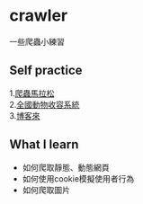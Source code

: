 # crawler  
一些爬蟲小練習
## Self practice
1.[爬蟲馬拉松](https://github.com/fbck3624/crawler/tree/main/PyCrawlerMarathon)  
2.[全國動物收容系統](https://github.com/fbck3624/crawler/blob/main/dog.ipynb)  
3.[博客來](https://github.com/fbck3624/crawler/blob/main/books.ipynb)
## What I learn
- 如何爬取靜態、動態網頁
- 如何使用cookie模擬使用者行為
- 如何爬取圖片
